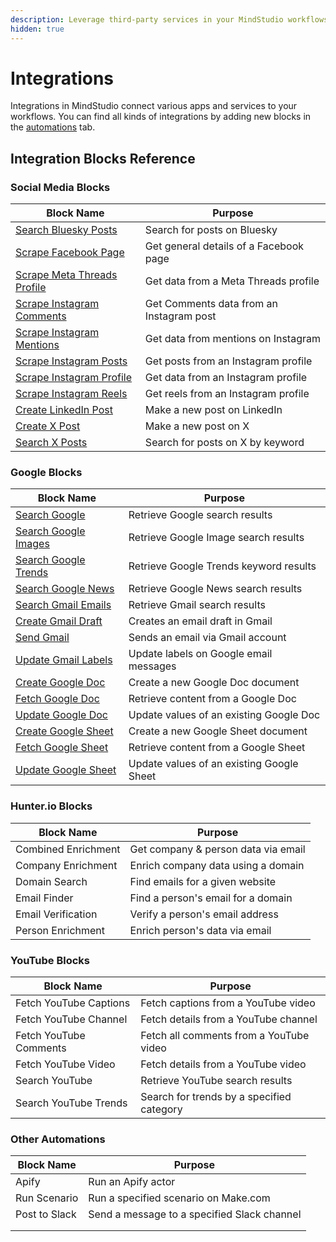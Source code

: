 ```yaml
---
description: Leverage third-party services in your MindStudio workflows
hidden: true
---
```


# Integrations

Integrations in MindStudio connect various apps and services to your workflows. You can find all kinds of integrations by adding new blocks in the [automations](../automations/) tab.

## Integration Blocks Reference

### Social Media Blocks

| Block Name                                                    | Purpose                                  |
| ------------------------------------------------------------- | ---------------------------------------- |
| [Search Bluesky Posts](search-bluesky-posts.md)               | Search for posts on Bluesky              |
| [Scrape Facebook Page](scrape-facebook-page.md)               | Get general details of a Facebook page   |
| [Scrape Meta Threads Profile](scrape-meta-threads-profile.md) | Get data from a Meta Threads profile     |
| [Scrape Instagram Comments](scrape-instagram-comments.md)     | Get Comments data from an Instagram post |
| [Scrape Instagram Mentions](scrape-instagram-mentions.md)     | Get data from mentions on Instagram      |
| [Scrape Instagram Posts](scrape-instagram-posts.md)           | Get posts from an Instagram profile      |
| [Scrape Instagram Profile](scrape-instagram-profile.md)       | Get data from an Instagram profile       |
| [Scrape Instagram Reels](scrape-instagram-reels.md)           | Get reels from an Instagram profile      |
| [Create LinkedIn Post](create-linkedin-post.md)               | Make a new post on LinkedIn              |
| [Create X Post](create-x-post.md)                             | Make a new post on X                     |
| [Search X Posts](search-x-posts.md)                           | Search for posts on X by keyword         |

### Google Blocks

| Block Name                                      | Purpose                                   |
| ----------------------------------------------- | ----------------------------------------- |
| [Search Google](search-google.md)               | Retrieve Google search results            |
| [Search Google Images](search-google-images.md) | Retrieve Google Image search results      |
| [Search Google Trends](search-google-trends.md) | Retrieve Google Trends keyword results    |
| [Search Google News](search-google-news.md)     | Retrieve Google News search results       |
| [Search Gmail Emails](search-gmail-emails.md)   | Retrieve Gmail search results             |
| [Create Gmail Draft](create-gmail-draft.md)     | Creates an email draft in Gmail           |
| [Send Gmail](send-gmail.md)                     | Sends an email via Gmail account          |
| [Update Gmail Labels](update-gmail-labels.md)   | Update labels on Google email messages    |
| [Create Google Doc](create-google-doc.md)       | Create a new Google Doc document          |
| [Fetch Google Doc](fetch-google-doc.md)         | Retrieve content from a Google Doc        |
| [Update Google Doc](update-google-doc.md)       | Update values of an existing Google Doc   |
| [Create Google Sheet](create-google-sheet.md)   | Create a new Google Sheet document        |
| [Fetch Google Sheet](fetch-google-sheet.md)     | Retrieve content from a Google Sheet      |
| [Update Google Sheet](update-google-sheet.md)   | Update values of an existing Google Sheet |

### Hunter.io Blocks

| Block Name          | Purpose                             |
| ------------------- | ----------------------------------- |
| Combined Enrichment | Get company & person data via email |
| Company Enrichment  | Enrich company data using a domain  |
| Domain Search       | Find emails for a given website     |
| Email Finder        | Find a person's email for a domain  |
| Email Verification  | Verify a person's email address     |
| Person Enrichment   | Enrich person's data via email      |

### YouTube Blocks

| Block Name             | Purpose                                   |
| ---------------------- | ----------------------------------------- |
| Fetch YouTube Captions | Fetch captions from a YouTube video       |
| Fetch YouTube Channel  | Fetch details from a YouTube channel      |
| Fetch YouTube Comments | Fetch all comments from a YouTube video   |
| Fetch YouTube Video    | Fetch details from a YouTube video        |
| Search YouTube         | Retrieve YouTube search results           |
| Search YouTube Trends  | Search for trends by a specified category |

### Other Automations

| Block Name    | Purpose                                     |
| ------------- | ------------------------------------------- |
| Apify         | Run an Apify actor                          |
| Run Scenario  | Run a specified scenario on Make.com        |
| Post to Slack | Send a message to a specified Slack channel |
|               |                                             |
|               |                                             |
